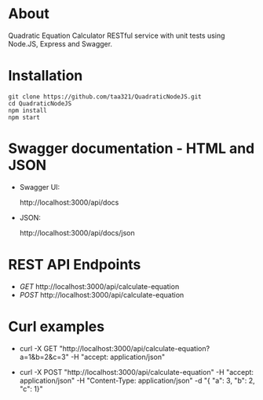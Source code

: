 About
=====

Quadratic Equation Calculator RESTful service with unit tests using Node.JS, Express and Swagger.

Installation
============

    git clone https://github.com/taa321/QuadraticNodeJS.git
    cd QuadraticNodeJS
    npm install
    npm start

Swagger documentation - HTML and JSON
===================================

* Swagger UI:
 
     http://localhost:3000/api/docs

* JSON: 

     http://localhost:3000/api/docs/json

REST API Endpoints
==================

* *GET* http://localhost:3000/api/calculate-equation
* *POST* http://localhost:3000/api/calculate-equation

Curl examples
==================

* curl -X GET "http://localhost:3000/api/calculate-equation?a=1&b=2&c=3" -H "accept: application/json"

* curl -X POST "http://localhost:3000/api/calculate-equation" -H "accept: application/json" -H "Content-Type: application/json" -d "{ \"a\": 3, \"b\": 2, \"c\": 1}"

